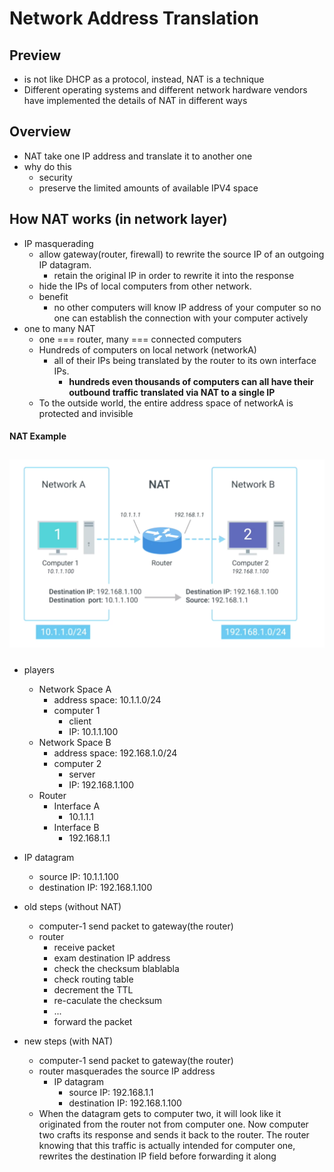 # Network Address Translation

## Preview
* is not like DHCP as a protocol, instead, NAT is a technique
* Different operating systems and different network hardware vendors have implemented the details of NAT in different ways

## Overview
* NAT take one IP address and translate it to another one
* why do this
  * security
  * preserve the limited amounts of available IPV4 space


## How NAT works **(in network layer)**
* IP masquerading
  * allow gateway(router, firewall) to rewrite the source IP of an outgoing IP datagram.
    * retain the original IP in order to rewrite it into the response
  * hide the IPs of local computers from other network.
  * benefit
    * no other computers will know IP address of your computer so no one can establish the connection with your computer actively
* one to many NAT
  * one === router, many === connected computers
  * Hundreds of computers on local network (networkA)
    * all of their IPs being translated by the router to its own interface IPs.
      * **hundreds even thousands of computers can all have their outbound traffic translated via NAT to a single IP**
  * To the outside world, the entire address space of networkA is protected and invisible


#### NAT Example

<img style="margin-top: 10px; margin-bottom: 10px;" src="./assets/nat_example.png"/>

* players
  * Network Space A
    * address space: 10.1.1.0/24
    * computer 1
      * client
      * IP: 10.1.1.100
  * Network Space B
    * address space: 192.168.1.0/24
    * computer 2
      * server
      * IP: 192.168.1.100
  * Router
    * Interface A
      * 10.1.1.1
    * Interface B
      * 192.168.1.1

* IP datagram
  * source IP: 10.1.1.100
  * destination IP: 192.168.1.100

* old steps (without NAT)
  * computer-1 send packet to gateway(the router)
  * router
    * receive packet
    * exam destination IP address
    * check the checksum blablabla
    * check routing table
    * decrement the TTL
    * re-caculate the checksum
    * ...
    * forward the packet
* new steps (with NAT)
  * computer-1 send packet to gateway(the router)
  * router masquerades the source IP address
    * IP datagram
      * source IP: 192.168.1.1
      * destination IP: 192.168.1.100
  * When the datagram gets to computer two, it will look like it originated from the router not from computer one. Now computer two crafts its response and sends it back to the router. The router knowing that this traffic is actually intended for computer one, rewrites the destination IP field before forwarding it along
